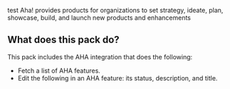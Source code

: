 test
Aha! provides products for organizations to set strategy, ideate, plan, showcase, build, and launch new products and enhancements
## What does this pack do?
This pack includes the AHA integration that does the following:
- Fetch a list of AHA features.
- Edit the following in an AHA feature: its status, description, and title.
